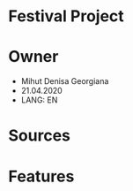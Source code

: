 # Festival Project

# Owner
- Mihut Denisa Georgiana
- 21.04.2020
- LANG: EN

# Sources

# Features
